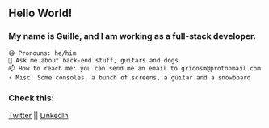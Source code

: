 ## Hello World!

### My name is Guille, and I am working as a full-stack developer.

    😄 Pronouns: he/him
    💬 Ask me about back-end stuff, guitars and dogs 
    📫 How to reach me: you can send me an email to gricosm@protonmail.com
    ⚡ Misc: Some consoles, a bunch of screens, a guitar and a snowboard

### Check this:

<a href="https://twitter.com/gricosm">Twitter</a> || <a href="https://www.linkedin.com/in/gricosm/">LinkedIn</a>
